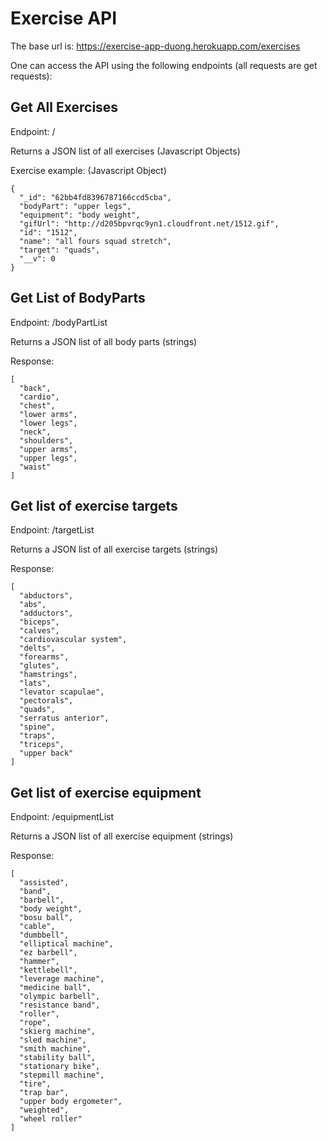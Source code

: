 <h1>Exercise API</h1>

The base url is: https://exercise-app-duong.herokuapp.com/exercises

One can access the API using the following endpoints (all requests are get requests):

<h2>Get All Exercises</h2>
Endpoint: / 

Returns a JSON list of all exercises (Javascript Objects)

Exercise example: (Javascript Object)
```
{
  "_id": "62bb4fd8396787166ccd5cba",
  "bodyPart": "upper legs",
  "equipment": "body weight",
  "gifUrl": "http://d205bpvrqc9yn1.cloudfront.net/1512.gif",
  "id": "1512",
  "name": "all fours squad stretch",
  "target": "quads",
  "__v": 0
}
```

<h2>Get List of BodyParts</h2>
Endpoint: /bodyPartList

Returns a JSON list of all body parts (strings)

Response:
```
[
  "back",
  "cardio",
  "chest",
  "lower arms",
  "lower legs",
  "neck",
  "shoulders",
  "upper arms",
  "upper legs",
  "waist"
]
```

<h2>Get list of exercise targets</h2>
Endpoint: /targetList

Returns a JSON list of all exercise targets (strings)

Response:
```
[
  "abductors",
  "abs",
  "adductors",
  "biceps",
  "calves",
  "cardiovascular system",
  "delts",
  "forearms",
  "glutes",
  "hamstrings",
  "lats",
  "levator scapulae",
  "pectorals",
  "quads",
  "serratus anterior",
  "spine",
  "traps",
  "triceps",
  "upper back"
]
```

<h2>Get list of exercise equipment</h2>
Endpoint: /equipmentList

Returns a JSON list of all exercise equipment (strings)

Response:
```
[
  "assisted",
  "band",
  "barbell",
  "body weight",
  "bosu ball",
  "cable",
  "dumbbell",
  "elliptical machine",
  "ez barbell",
  "hammer",
  "kettlebell",
  "leverage machine",
  "medicine ball",
  "olympic barbell",
  "resistance band",
  "roller",
  "rope",
  "skierg machine",
  "sled machine",
  "smith machine",
  "stability ball",
  "stationary bike",
  "stepmill machine",
  "tire",
  "trap bar",
  "upper body ergometer",
  "weighted",
  "wheel roller"
]
```
